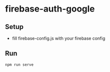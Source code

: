 # firebase-auth-google

## Setup
- fill firebase-config.js with your firebase config

## Run
```bash
npm run serve
```
